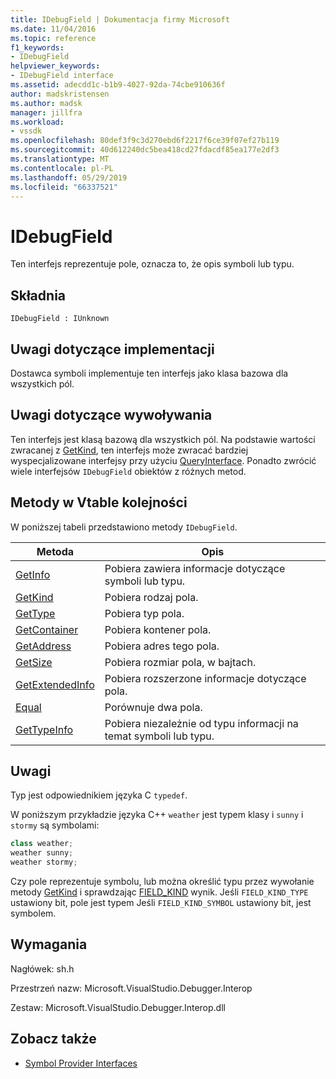 ```yaml
---
title: IDebugField | Dokumentacja firmy Microsoft
ms.date: 11/04/2016
ms.topic: reference
f1_keywords:
- IDebugField
helpviewer_keywords:
- IDebugField interface
ms.assetid: adecdd1c-b1b9-4027-92da-74cbe910636f
author: madskristensen
ms.author: madsk
manager: jillfra
ms.workload:
- vssdk
ms.openlocfilehash: 80def3f9c3d270ebd6f2217f6ce39f07ef27b119
ms.sourcegitcommit: 40d612240dc5bea418cd27fdacdf85ea177e2df3
ms.translationtype: MT
ms.contentlocale: pl-PL
ms.lasthandoff: 05/29/2019
ms.locfileid: "66337521"
---
```

# <a name="idebugfield"></a>IDebugField
Ten interfejs reprezentuje pole, oznacza to, że opis symboli lub typu.

## <a name="syntax"></a>Składnia

```
IDebugField : IUnknown
```

## <a name="notes-for-implementers"></a>Uwagi dotyczące implementacji
 Dostawca symboli implementuje ten interfejs jako klasa bazowa dla wszystkich pól.

## <a name="notes-for-callers"></a>Uwagi dotyczące wywoływania
 Ten interfejs jest klasą bazową dla wszystkich pól. Na podstawie wartości zwracanej z [GetKind](../../../extensibility/debugger/reference/idebugfield-getkind.md), ten interfejs może zwracać bardziej wyspecjalizowane interfejsy przy użyciu [QueryInterface](/cpp/atl/queryinterface). Ponadto zwrócić wiele interfejsów `IDebugField` obiektów z różnych metod.

## <a name="methods-in-vtable-order"></a>Metody w Vtable kolejności
 W poniższej tabeli przedstawiono metody `IDebugField`.

|Metoda|Opis|
|------------|-----------------|
|[GetInfo](../../../extensibility/debugger/reference/idebugfield-getinfo.md)|Pobiera zawiera informacje dotyczące symboli lub typu.|
|[GetKind](../../../extensibility/debugger/reference/idebugfield-getkind.md)|Pobiera rodzaj pola.|
|[GetType](../../../extensibility/debugger/reference/idebugfield-gettype.md)|Pobiera typ pola.|
|[GetContainer](../../../extensibility/debugger/reference/idebugfield-getcontainer.md)|Pobiera kontener pola.|
|[GetAddress](../../../extensibility/debugger/reference/idebugfield-getaddress.md)|Pobiera adres tego pola.|
|[GetSize](../../../extensibility/debugger/reference/idebugfield-getsize.md)|Pobiera rozmiar pola, w bajtach.|
|[GetExtendedInfo](../../../extensibility/debugger/reference/idebugfield-getextendedinfo.md)|Pobiera rozszerzone informacje dotyczące pola.|
|[Equal](../../../extensibility/debugger/reference/idebugfield-equal.md)|Porównuje dwa pola.|
|[GetTypeInfo](../../../extensibility/debugger/reference/idebugfield-gettypeinfo.md)|Pobiera niezależnie od typu informacji na temat symboli lub typu.|

## <a name="remarks"></a>Uwagi
 Typ jest odpowiednikiem języka C `typedef`.

 W poniższym przykładzie języka C++ `weather` jest typem klasy i `sunny` i `stormy` są symbolami:

```cpp
class weather;
weather sunny;
weather stormy;
```

 Czy pole reprezentuje symbolu, lub można określić typu przez wywołanie metody [GetKind](../../../extensibility/debugger/reference/idebugfield-getkind.md) i sprawdzając [FIELD_KIND](../../../extensibility/debugger/reference/field-kind.md) wynik. Jeśli `FIELD_KIND_TYPE` ustawiony bit, pole jest typem Jeśli `FIELD_KIND_SYMBOL` ustawiony bit, jest symbolem.

## <a name="requirements"></a>Wymagania
 Nagłówek: sh.h

 Przestrzeń nazw: Microsoft.VisualStudio.Debugger.Interop

 Zestaw: Microsoft.VisualStudio.Debugger.Interop.dll

## <a name="see-also"></a>Zobacz także
- [Symbol Provider Interfaces](../../../extensibility/debugger/reference/symbol-provider-interfaces.md)